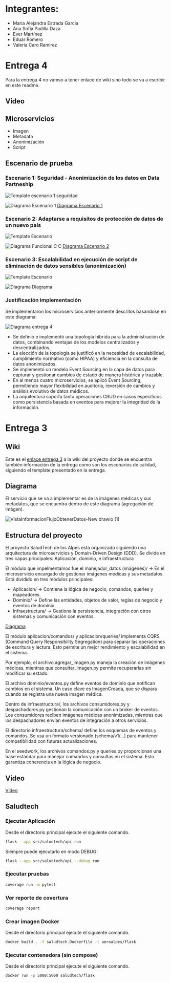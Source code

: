 # Integrantes:

- Maria Alejandra Estrada Garcia 
- Ana Sofía Padilla Daza 
- Ever Martínez
- Eduar Romero
- Valeria Caro Ramirez


# Entrega 4

Para la entrega 4 no vamso a tener enlace de wiki sino todo se va a escribir en este readme. 

## Video



## Microservicios

- Imagen
- Metadata
- Anonimización
- Script

## Escenario de prueba 

### Escenario 1: Seguridad - Anonimización de los datos en Data Partneship 

![Template escenario 1 seguridad](https://github.com/user-attachments/assets/33ee9214-4f93-485e-b8ca-e79dc5040c4b)

![Diagrama Escenario 1](https://github.com/user-attachments/assets/17ef3a0f-982a-4262-b782-178a998d06cf)
[Diagrama Escenario 1](https://github.com/user-attachments/assets/17ef3a0f-982a-4262-b782-178a998d06cf)

### Escenario 2: Adaptarse a requisitos de protección de datos de un nuevo país

![Template Escenario](https://github.com/user-attachments/assets/01ada5a9-b0bc-44df-8dc1-13f877315b13)

![Diagrama Funcional C C](https://github.com/user-attachments/assets/7db70ee0-0a66-45f9-b3d4-06888b2ad281)
[Diagrama Escenario 2](https://github.com/user-attachments/assets/7db70ee0-0a66-45f9-b3d4-06888b2ad281)

### Escenario 3: Escalabilidad en ejecución de script de eliminación de datos sensibles (anonimización)

![Template Escenario](https://github.com/user-attachments/assets/0cdbe1e1-4de3-4dff-88f7-dbefe4b02d51)

![Diagrama](https://github.com/user-attachments/assets/5b8821ba-f832-4bab-a909-6eb2af279801)
[Diagrama](https://github.com/user-attachments/assets/5b8821ba-f832-4bab-a909-6eb2af279801)

### Justificación implementación

Se implementaron los microservicios anteriormente descritos basandose en este diagrama:

![Diagrama entrega 4](https://github.com/user-attachments/assets/017645e6-2a90-4b77-b9e9-a8559b14dff1)

* Se definió e implementó una topología híbrida para la administración de datos, combinando ventajas de los modelos centralizados y descentralizados.
* La elección de la topología se justificó en la necesidad de escalabilidad, cumplimiento normativo (como HIPAA) y eficiencia en la consulta de datos anonimizados.
* Se implementó un modelo Event Sourcing en la capa de datos para capturar y gestionar cambios de estado de manera histórica y trazable.
* En al menos cuatro microservicios, se aplicó Event Sourcing, permitiendo mayor flexibilidad en auditoría, reversión de cambios y análisis evolutivo de datos médicos.
* La arquitectura soporta tanto operaciones CRUD en casos específicos como persistencia basada en eventos para mejorar la integridad de la información.

# Entrega 3

## Wiki

Este es el [enlace entrega 3](https://github.com/LosComponentes/Entrega-3/wiki/Entrega-3) a la wiki del proyecto donde se encuentra también información de la entrega como son los escenarios de calidad, siguiendo el template presentado en la entrega.

## Diagrama

El servicio que se va a implementar es de la imágenes médicas y sus metadatos, que se encuentra dentro de este diagrama (agregación de imágen).

![VistaInformacionFlujoObtenerDatos-New drawio (1)](https://github.com/user-attachments/assets/7d49cc59-c67b-4996-88ff-d8e45ff55e86)

## Estructura del proyecto 

El proyecto SaludTech de los Alpes está organizado siguiendo una arquitectura de microservicios y Domain-Driven Design (DDD). Se divide en tres capas principales: Aplicación, dominio, e infraestructura

El módulo que impelmentamos fue el manejador_datos (imágenes)/ → Es el microservicio encargado de gestionar imágenes médicas y sus metadatos. Está dividido en tres módulos principales:

- Aplicacion/ → Contiene la lógica de negocio, comandos, queries y mapeadores.
- Dominio/ → Define las entidades, objetos de valor, reglas de negocio y eventos de dominio.
- Infraestructura/ → Gestiona la persistencia, integración con otros sistemas y comunicación con eventos.

[Diagrama](https://github.com/user-attachments/assets/14066409-a023-4bf5-a386-6f1891dca8f9)

El módulo aplicacion/comandos/ y aplicacion/queries/ implementa CQRS (Command Query Responsibility Segregation) para separar las operaciones de escritura y lectura. Esto permite un mejor rendimiento y escalabilidad en el sistema.

Por ejemplo, el archivo agregar_imagen.py maneja la creación de imágenes médicas, mientras que consultar_imagen.py permite recuperarlas sin modificar su estado.

El archivo dominio/eventos.py define eventos de dominio que notifican cambios en el sistema. Un caso clave es ImagenCreada, que se dispara cuando se registra una nueva imagen médica.

Dentro de infraestructura/, los archivos consumidores.py y despachadores.py gestionan la comunicación con un broker de eventos. Los consumidores reciben imágenes médicas anonimizadas, mientras que los despachadores envían eventos de integración a otros servicios.

El directorio infraestructura/schema/ define los esquemas de eventos y comandos. Se usa un formato versionado (schema/v1/...) para mantener compatibilidad con futuras actualizaciones.

En el seedwork, los archivos comandos.py y queries.py proporcionan una base estándar para manejar comandos y consultas en el sistema. Esto garantiza coherencia en la lógica de negocio.


## Video

[Video](https://uniandes-my.sharepoint.com/:v:/g/personal/m_estradag_uniandes_edu_co/ESe8Sk8jrXdKiHhW0nMQyqIBOTfF5pD1PBrWsawZXCB05Q?nav=eyJyZWZlcnJhbEluZm8iOnsicmVmZXJyYWxBcHAiOiJPbmVEcml2ZUZvckJ1c2luZXNzIiwicmVmZXJyYWxBcHBQbGF0Zm9ybSI6IldlYiIsInJlZmVycmFsTW9kZSI6InZpZXciLCJyZWZlcnJhbFZpZXciOiJNeUZpbGVzTGlua0NvcHkifX0&e=2Tkd8F )

## Saludtech
### Ejecutar Aplicación

Desde el directorio principal ejecute el siguiente comando.

```bash
flask --app src/saludtech/api run
```

Siempre puede ejecutarlo en modo DEBUG:

```bash
flask --app src/saludtech/api --debug run
```

### Ejecutar pruebas

```bash
coverage run -m pytest
```

### Ver reporte de covertura
```bash
coverage report
```

### Crear imagen Docker

Desde el directorio principal ejecute el siguiente comando.

```bash
docker build . -f saludtech.Dockerfile -t aeroalpes/flask
```

### Ejecutar contenedora (sin compose)

Desde el directorio principal ejecute el siguiente comando.

```bash
docker run -p 5000:5000 saludtech/flask
```
